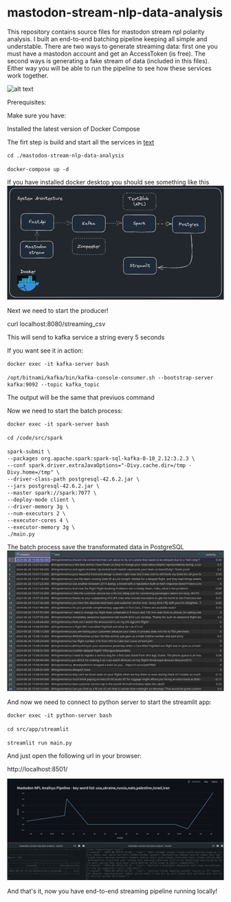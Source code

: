 # mastodon-stream-nlp-data-analysis

This repository contains source files for mastodon stream npl polarity analysis. I built an end-to-end batching pipeline keeping all simple and understable. There are two ways to generate streaming data: first one you must have a mastodon account and get an AccessToken (is free). The second ways is generating a fake stream of data (included in this files). Either way you will be able to run the pipeline to see how these services work together.

![alt text](assetsdiagram.png "P2")

Prerequisites:

Make sure you have:

Installed the latest version of Docker Compose

The firt step is build and start all the services in [text](docker-compose.yml)

```
cd ./mastodon-stream-nlp-data-analysis

docker-compose up -d
```

If you have installed docker desktop you should see something like this
![alt text](assets/diagram.png)

Next we need to start the producer!

curl localhost:8080/streaming_csv

This will send to kafka service a string every 5 seconds

If you want see it in action:

```
docker exec -it kafka-server bash

/opt/bitnami/kafka/bin/kafka-console-consumer.sh --bootstrap-server kafka:9092 --topic kafka_topic
```

The output will be the same that previuos command

Now we need to start the batch process:

```
docker exec -it spark-server bash  

cd /code/src/spark

spark-submit \  
--packages org.apache.spark:spark-sql-kafka-0-10_2.12:3.2.3 \  
--conf spark.driver.extraJavaOptions="-Divy.cache.dir=/tmp -Divy.home=/tmp" \  
--driver-class-path postgresql-42.6.2.jar \  
--jars postgresql-42.6.2.jar \  
--master spark://spark:7077 \  
--deploy-mode client \  
--driver-memory 3g \  
--num-executors 2 \  
--executor-cores 4 \  
--executor-memory 3g \  
./main.py
```

The batch process save the transformated data in PostgreSQL
![alt text](assets/postgresql.png)

And now we need to connect to python server to start the streamlit app:

```
docker exec -it python-server bash  

cd src/app/streamlit  

streamlit run main.py
```

And just open the following url in your browser:

http://localhost:8501/

![alt text](assets/streamlit.gif)

And that's it, now you have end-to-end streaming pipeline running locally!



